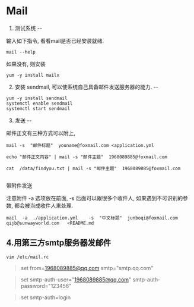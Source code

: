 Mail
==

1. 测试系统
--

输入如下指令, 看看mail是否已经安装就绪.
```
mail --help
```

如果没有, 则安装

```
yum -y install mailx
```

2.  安装 sendmail, 可以使系统自己具备邮件发送服务器的能力.
--

```
yum -y install sendmail
systemctl enable sendmail
systemctl start sendmail
```


3.  发送
--

邮件正文有三种方式可以附上,

```
mail -s  "邮件标题"  youname@foxmail.com <application.yml

echo "邮件正文内容" | mail -s "邮件主题"  1968089885@foxmail.com

cat  /data/findyou.txt | mail -s "邮件主题"  1968089885@foxmail.com
 
```

带附件发送

注意附件 -a 选项放在前面,  -s 后面可以跟很多个收件人, 如果遇到不可识别的参数, 都会被当成收件人来处理.

```
mail  -a  ./application.yml    -s  "中文标题"  junboqi@foxmail.com  qijb@sunwayworld.com   <README.md
```



4.用第三方smtp服务器发邮件
---
```
vim /etc/mail.rc
```

> set from=1968089885@qq.com smtp="smtp.qq.com"

> set smtp-auth-user="1968089885@qq.com" smtp-auth-password="123456"

> set smtp-auth=login


